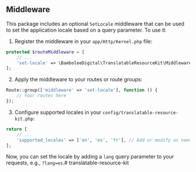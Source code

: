 ## Middleware

This package includes an optional `SetLocale` middleware that can be used to set the application locale based on a query parameter. To use it:

1. Register the middleware in your `app/Http/Kernel.php` file:

```php
protected $routeMiddleware = [
    // ...
    'set-locale' => \BamboleeDigital\TranslatableResourceKit\Middleware\SetLocale::class,
];
```

2. Apply the middleware to your routes or route groups:

```php
Route::group(['middleware' => 'set-locale'], function () {
    // Your routes here
});
```

3. Configure supported locales in your `config/translatable-resource-kit.php`:

```php
return [
    // ...
    'supported_locales' => ['en', 'es', 'fr'], // Add or modify as needed
];
```

Now, you can set the locale by adding a `lang` query parameter to your requests, e.g., `?lang=es`.# translatable-resource-kit
